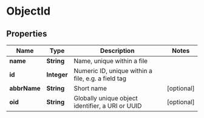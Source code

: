 
# ObjectId

## Properties
Name | Type | Description | Notes
------------ | ------------- | ------------- | -------------
**name** | **String** | Name, unique within a file | 
**id** | **Integer** | Numeric ID, unique within a file, e.g. a field tag | 
**abbrName** | **String** | Short name |  [optional]
**oid** | **String** | Globally unique object identifier, a URI or UUID |  [optional]



